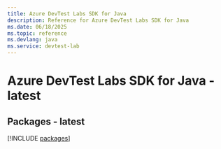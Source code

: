```yaml
---
title: Azure DevTest Labs SDK for Java
description: Reference for Azure DevTest Labs SDK for Java
ms.date: 06/18/2025
ms.topic: reference
ms.devlang: java
ms.service: devtest-lab
---
```

# Azure DevTest Labs SDK for Java - latest
## Packages - latest
[!INCLUDE [packages](devtest-labs-index.md)]